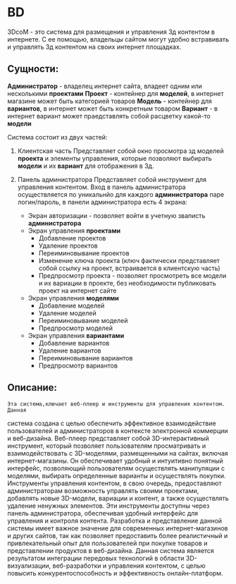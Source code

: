 # BD
3DcoM - это система для размещения и управления 3д контентом в интернете.
С ее помощью, владельцы сайтом могут удобно встравивать и управлять 3д контентом
на своих интернет площадках. 

## Сущности:
**Администратор** - владелец интернет сайта, владеет одним или несколькими **проектами**
**Проект** - контейнер для **моделей**, в интернет магазине может быть категорией товаров
**Модель** - контейнер для **вариантов**, в интернет может быть конкретным товаром
**Вариант** - в интернет вариант может праедставлять собой расцветку какой-то **модели**


Система состоит из двух частей:
1. Клиентская часть
    Представляет собой окно просмотра зд моделей **проекта** и элементы управления, которые позволяют выбирать **модели** и их **вариант** для отображения в 3д.

2. Панель администратора
    Представляет собой инструмент для управления контентом. Вход в панель администратора 
    осуществляется по уникальнйо для каждого **администратора** паре логин/пароль,
    в панели администратора есть 4 экрана:
    - Экран авторизации - позволяет войти в учетную зваписть **администратора**
    - Экран управления **проектами**    
        + Добавление проектов
        + Удаление проектов
        + Переиминовывание проектов
        + Изменение ключа проекта (ключ фактически представляет собой ссылку на проект, встраивается в клиентскую часть)
        + Предпросмотр проекта - позволяет просмотреть все модели и их вариации в проекте, без необходимости публиковать проект на интернет сайте
    - Экран управления **моделями**  
        + Добавление моделей
        + Удаление моделей
        + Переиминовывание моделей
        + Предпросмотр моделей
    - Экран управления **вариантами**
        + Добавление вариантов
        + Удаление вариантов
        + Переиминовывание вариантов
        + Предпросмотр вариантов

## Описание:
    Эта система,ключает веб-плеер и инструменты для управления контентом. Данная
система создана с целью обеспечить эффективное взаимодействие
пользователей и администраторов в контексте электронной коммерции и
веб-дизайна.
    Веб-плеер представляет собой 3D-интерактивный инструмент, который
позволяет пользователям просматривать и взаимодействовать с 3D-моделями,
размещенными на сайтах, включая интернет-магазины. Он обеспечивает
удобный и интуитивно понятный интерфейс, позволяющий пользователям
осуществлять манипуляции с моделями, выбирать определенные варианты и
осуществлять покупки.
    Инструменты управления контентом, в свою очередь, предоставляют
администраторам возможность управлять своими проектами, добавлять новые
3D-модели, вариации и контент, а также осуществлять удаление ненужных
элементов. Эти инструменты доступны через панель администратора,
обеспечивая удобный интерфейс для управления и контроля контента.
Разработка и представление данной системы имеет важное значение для
современных интернет-магазинов и других сайтов, так как позволяет
предоставить более реалистичный и привлекательный опыт для пользователей
при покупке товаров и представлении продуктов в веб-дизайна. Данная система
является результатом интеграции передовых технологий в области
3D-визуализации, веб-разработки и управления контентом, с целью повысить
конкурентоспособность и эффективность онлайн-платформ.